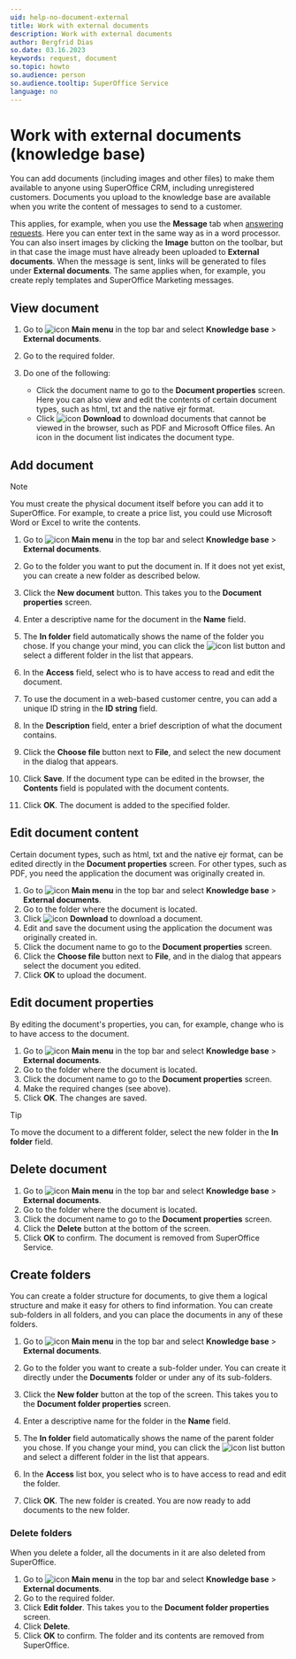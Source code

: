 ```yaml
---
uid: help-no-document-external
title: Work with external documents
description: Work with external documents
author: Bergfrid Dias
so.date: 03.16.2023
keywords: request, document
so.topic: howto
so.audience: person
so.audience.tooltip: SuperOffice Service
language: no
---
```


# Work with external documents (knowledge base)

You can add documents (including images and other files) to make them available to anyone using SuperOffice CRM, including unregistered customers. Documents you upload to the knowledge base are available when you write the content of messages to send to a customer.

This applies, for example, when you use the **Message** tab when [answering requests][1]. Here you can enter text in the same way as in a word processor. You can also insert images by clicking the **Image** button on the toolbar, but in that case the image must have already been uploaded to **External documents**. When the message is sent, links will be generated to files under **External documents**. The same applies when, for example, you create reply templates and SuperOffice Marketing messages.

## View document

1. Go to ![icon][img3] **Main menu** in the top bar and select **Knowledge base** > **External documents**.

1. Go to the required folder.

1. Do one of the following:
    * Click the document name to go to the **Document properties** screen. Here you can also view and edit the contents of certain document types, such as html, txt and the native ejr format.
    * Click ![icon][img1] **Download** to download documents that cannot be viewed in the browser, such as PDF and Microsoft Office files. An icon in the document list indicates the document type.

## Add document

> [!NOTE]
> You must create the physical document itself before you can add it to SuperOffice. For example, to create a price list, you could use Microsoft Word or Excel to write the contents.

1. Go to ![icon][img3] **Main menu** in the top bar and select **Knowledge base** > **External documents**.

1. Go to the folder you want to put the document in. If it does not yet exist, you can create a new folder as described below.

1. Click the **New document** button. This takes you to the **Document properties** screen.

1. Enter a descriptive name for the document in the **Name** field.

1. The **In folder** field automatically shows the name of the folder you chose. If you change your mind, you can click the ![icon][img2] list button and select a different folder in the list that appears.

1. In the **Access** field, select who is to have access to read and edit the document.

1. To use the document in a web-based customer centre, you can add a unique ID string in the **ID string** field.

1. In the **Description** field, enter a brief description of what the document contains.

1. Click the **Choose file** button next to **File**, and select the new document in the dialog that appears.

1. Click **Save**. If the document type can be edited in the browser, the **Contents** field is populated with the document contents.

1. Click **OK**. The document is added to the specified folder.

## Edit document content

Certain document types, such as html, txt and the native ejr format, can be edited directly in the **Document properties** screen. For other types, such as PDF, you need the application the document was originally created in.

1. Go to ![icon][img3] **Main menu** in the top bar and select **Knowledge base** > **External documents**.
1. Go to the folder where the document is located.
1. Click ![icon][img1] **Download** to download a document.
1. Edit and save the document using the application the document was originally created in.
1. Click the document name to go to the **Document properties** screen.
1. Click the **Choose file** button next to **File**, and in the dialog that appears select the document you edited.
1. Click **OK** to upload the document.

## Edit document properties

By editing the document's properties, you can, for example, change who is to have access to the document.

1. Go to ![icon][img3] **Main menu** in the top bar and select **Knowledge base** > **External documents**.
1. Go to the folder where the document is located.
1. Click the document name to go to the **Document properties** screen.
1. Make the required changes (see above).
1. Click **OK**. The changes are saved.

> [!TIP]
> To move the document to a different folder, select the new folder in the **In folder** field.

## Delete document

1. Go to ![icon][img3] **Main menu** in the top bar and select **Knowledge base** > **External documents**.
1. Go to the folder where the document is located.
1. Click the document name to go to the **Document properties** screen.
1. Click the **Delete** button at the bottom of the screen.
1. Click **OK** to confirm. The document is removed from SuperOffice Service.

## Create folders

You can create a folder structure for documents, to give them a logical structure and make it easy for others to find information. You can create sub-folders in all folders, and you can place the documents in any of these folders.

1. Go to ![icon][img3] **Main menu** in the top bar and select **Knowledge base** > **External documents**.

1. Go to the folder you want to create a sub-folder under. You can create it directly under the **Documents** folder or under any of its sub-folders.

1. Click the **New folder** button at the top of the screen. This takes you to the **Document folder properties** screen.

1. Enter a descriptive name for the folder in the **Name** field.

1. The **In folder** field automatically shows the name of the parent folder you chose. If you change your mind, you can click the ![icon][img2] list button and select a different folder in the list that appears.

1. In the **Access** list box, you select who is to have access to read and edit the folder.

1. Click **OK**. The new folder is created. You are now ready to add documents to the new folder.

### Delete folders

When you delete a folder, all the documents in it are also deleted from SuperOffice.

1. Go to ![icon][img3] **Main menu** in the top bar and select **Knowledge base** > **External documents**.
1. Go to the required folder.
1. Click **Edit folder**. This takes you to the **Document folder properties** screen.
1. Click **Delete**.
1. Click **OK** to confirm. The folder and its contents are removed from SuperOffice.

<!-- Referenced links -->
[1]: howto/reply.md

<!-- Referenced images -->
[img1]: ../../../../common/icons/archive-icon.png
[img2]: ../../../../common/icons/dropdown-arrow.png
[img3]: ../../../media/icons/main-menu.png

